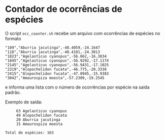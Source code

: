 # Contador de ocorrências de espécies

O script `occ_counter.sh` recebe um arquivo com ocorrências de espécies no
formato

```
"109","Aburria jacutinga",-48.4059,-24.1647
"118","Aburria jacutinga",-48.4181,-24.3013
"1823","Agelasticus cyanopus",-56.662,-16.3834
"1845","Agelasticus cyanopus",-56.9292,-17.1174
"2145","Agelasticus cyanopus",-56.9431,-17.1025
"2319","Alopochelidon fucata",-46.775,-20.3338
"2415","Alopochelidon fucata",-47.8945,-15.9383
"3042","Amaurospiza moesta",-57.2309,-19.2545
```

e informa uma lista com o número de ocorrências por espécie na saída padrão.

Exemplo de saída:

```
     63 Agelasticus cyanopus
     49 Alopochelidon fucata
     20 Aburria jacutinga
     15 Amaurospiza moesta

Total de espécies: 163 
```
